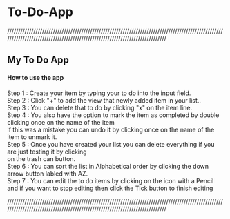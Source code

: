 # To-Do-App 
////////////////////////////////////////////////////////////////////////////////////////////////////////////////////////////////////////////////////////////////////////////


<h2>My To Do App</h2>

<h4>How to use the app</h4>

Step 1 : Create your item by typing your to do into the input field. <br>
Step 2 : Click "+" to add the view that newly added item in your list..<br>
Step 3 : You can delete that to do by clicking "x" on the item line.<br>
Step 4 : You also have the option to mark the item as completed by double clicking once on the name of the item<br>
         if this was a mistake you can undo it by clicking once on the name of the item to unmark it. <br>
Step 5 : Once you have created your list you can delete everything if you are just testing it by clicking <br>
         on the trash can button.<br>
Step 6 : You can sort the list in Alphabetical order by clicking the down arrow button labled with AZ.<br>
Step 7 : You can edit the to do items by clicking on the icon with a Pencil and if you want to stop editing then click the 
         Tick button to finish editing <br>
        

////////////////////////////////////////////////////////////////////////////////////////////////////////////////////////////////////////////////////////////////////////////